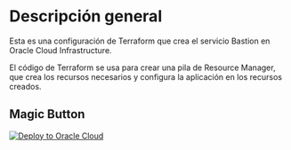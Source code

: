 # Descripción general
Esta es una configuración de Terraform que crea el servicio Bastion en Oracle Cloud Infrastructure.

El código de Terraform se usa para crear una pila de Resource Manager, que crea los recursos necesarios y configura la aplicación en los recursos creados.

## Magic Button 
[![Deploy to Oracle Cloud](https://oci-resourcemanager-plugin.plugins.oci.oraclecloud.com/latest/deploy-to-oracle-cloud.svg)](https://cloud.oracle.com/resourcemanager/stacks/create?zipUrl=https://github.com/oracle/terraform-provider-oci/raw/master/examples/zips/networking.zip)